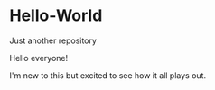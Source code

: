 # Hello-World
Just another repository

Hello everyone!

I'm new to this but excited to see how it all plays out.
